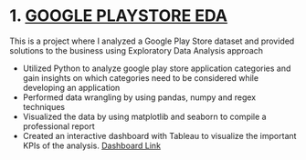 # 1. [GOOGLE PLAYSTORE EDA](https://github.com/Bharathkumar-Tamilarasu/Exploratory-Data-Analysis-using-Python)

This is a project where I analyzed a Google Play Store dataset and provided solutions to the business using Exploratory Data Analysis approach

*	Utilized Python to analyze google play store application categories and gain insights on which categories need to be considered while developing an application
*	Performed data wrangling by using pandas, numpy and regex techniques
*	Visualized the data by using matplotlib and seaborn to compile a professional report
*	Created an interactive dashboard with Tableau to visualize the important KPIs of the analysis. [Dashboard Link](https://public.tableau.com/app/profile/bharathkumar.tamilarasu/viz/GooglePlayStoreAnalysis_16966154021780/PlayStoreAnalysis)
